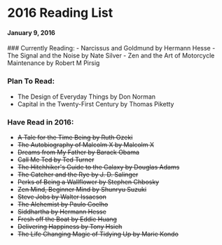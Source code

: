 # 2016 Reading List
#### January 9, 2016

<p></p>
### Currently Reading:  
- Narcissus and Goldmund by Hermann Hesse
- The Signal and the Noise by Nate Silver
- Zen and the Art of Motorcycle Maintenance by Robert M Pirsig

### Plan To Read:  
- The Design of Everyday Things by Don Norman
- Capital in the Twenty-First Century by Thomas Piketty

### Have Read in 2016:
- ~~A Tale for the Time Being by Ruth Ozeki~~
- ~~The Autobiography of Malcolm X by Malcolm X~~
- ~~Dreams from My Father by Barack Obama~~
- ~~Call Me Ted by Ted Turner~~
- ~~The Hitchhiker's Guide to the Galaxy by Douglas Adams~~
- ~~The Catcher and the Rye by J. D. Salinger~~
- ~~Perks of Being a Wallflower by Stephen Chbosky~~
- ~~Zen Mind, Beginner Mind by Shunryu Suzuki~~
- ~~Steve Jobs by Walter Issacson~~
- ~~The Alchemist by Paulo Coelho~~  
- ~~Siddhartha by Hermann Hesse~~   
- ~~Fresh off the Boat by Eddie Huang~~  
- ~~Delivering Happiness by Tony Hsieh~~  
- ~~The Life Changing Magic of Tidying Up by Marie Kondo~~  